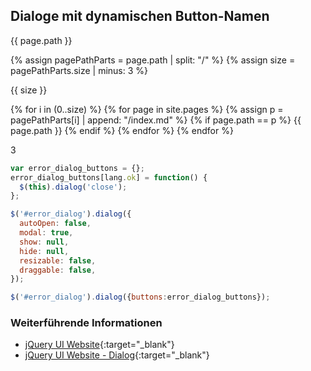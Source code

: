 ## Dialoge mit dynamischen Button-Namen

{{ page.path }}

{% assign pagePathParts = page.path | split: "/" %}
{% assign size = pagePathParts.size | minus: 3 %}

{{ size }}

{% for i in (0..size) %}
  {% for page in site.pages %}
    {% assign p = pagePathParts[i] | append: "/index.md" %}
    {% if page.path == p %}
      {{ page.path }}
    {% endif %}
  {% endfor %}
{% endfor %}

3

```javascript
var error_dialog_buttons = {};
error_dialog_buttons[lang.ok] = function() {
  $(this).dialog('close');
};

$('#error_dialog').dialog({
  autoOpen: false,
  modal: true,
  show: null,
  hide: null,
  resizable: false,
  draggable: false,
});

$('#error_dialog').dialog({buttons:error_dialog_buttons});
```

### Weiterführende Informationen

- [jQuery UI Website](https://jqueryui.com/){:target="_blank"}
- [jQuery UI Website - Dialog](https://jqueryui.com/dialog/){:target="_blank"}
